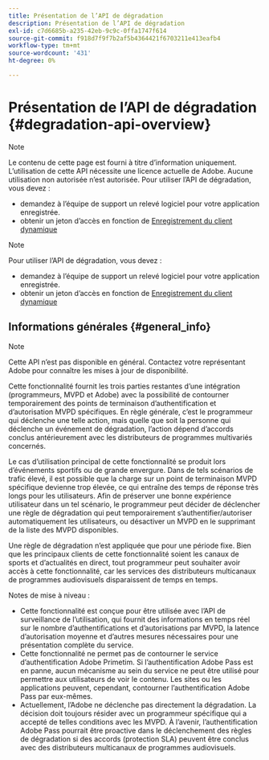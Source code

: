 ```yaml
---
title: Présentation de l’API de dégradation
description: Présentation de l’API de dégradation
exl-id: c7d6685b-a235-42eb-9c9c-0ffa1747f614
source-git-commit: f918d7f9f7b2af5b4364421f6703211e413eafb4
workflow-type: tm+mt
source-wordcount: '431'
ht-degree: 0%

---
```


# Présentation de l’API de dégradation {#degradation-api-overview}

>[!NOTE]
>
>Le contenu de cette page est fourni à titre d’information uniquement. L’utilisation de cette API nécessite une licence actuelle de Adobe. Aucune utilisation non autorisée n’est autorisée.
>Pour utiliser l’API de dégradation, vous devez :
>- demandez à l’équipe de support un relevé logiciel pour votre application enregistrée.
>- obtenir un jeton d’accès en fonction de [Enregistrement du client dynamique](dynamic-client-registration.md)
> 

>[!NOTE]
>
>Pour utiliser l’API de dégradation, vous devez :
>- demandez à l’équipe de support un relevé logiciel pour votre application enregistrée.
>- obtenir un jeton d’accès en fonction de [Enregistrement du client dynamique](dynamic-client-registration.md)
> 

## Informations générales {#general_info}

>[!NOTE]
>
>Cette API n’est pas disponible en général. Contactez votre représentant Adobe pour connaître les mises à jour de disponibilité.

Cette fonctionnalité fournit les trois parties restantes d’une intégration (programmeurs, MVPD et Adobe) avec la possibilité de contourner temporairement des points de terminaison d’authentification et d’autorisation MVPD spécifiques. En règle générale, c’est le programmeur qui déclenche une telle action, mais quelle que soit la personne qui déclenche un événement de dégradation, l’action dépend d’accords conclus antérieurement avec les distributeurs de programmes multivariés concernés.

Le cas d’utilisation principal de cette fonctionnalité se produit lors d’événements sportifs ou de grande envergure. Dans de tels scénarios de trafic élevé, il est possible que la charge sur un point de terminaison MVPD spécifique devienne trop élevée, ce qui entraîne des temps de réponse très longs pour les utilisateurs. Afin de préserver une bonne expérience utilisateur dans un tel scénario, le programmeur peut décider de déclencher une règle de dégradation qui peut temporairement s’authentifier/autoriser automatiquement les utilisateurs, ou désactiver un MVPD en le supprimant de la liste des MVPD disponibles.

Une règle de dégradation n’est appliquée que pour une période fixe. Bien que les principaux clients de cette fonctionnalité soient les canaux de sports et d’actualités en direct, tout programmeur peut souhaiter avoir accès à cette fonctionnalité, car les services des distributeurs multicanaux de programmes audiovisuels disparaissent de temps en temps.

Notes de mise à niveau :

- Cette fonctionnalité est conçue pour être utilisée avec l’API de surveillance de l’utilisation, qui fournit des informations en temps réel sur le nombre d’authentifications et d’autorisations par MVPD, la latence d’autorisation moyenne et d’autres mesures nécessaires pour une présentation complète du service.
- Cette fonctionnalité ne permet pas de contourner le service d’authentification Adobe Primetim. Si l’authentification Adobe Pass est en panne, aucun mécanisme au sein du service ne peut être utilisé pour permettre aux utilisateurs de voir le contenu. Les sites ou les applications peuvent, cependant, contourner l’authentification Adobe Pass par eux-mêmes.
- Actuellement, l’Adobe ne déclenche pas directement la dégradation. La décision doit toujours résider avec un programmeur spécifique qui a accepté de telles conditions avec les MVPD. À l’avenir, l’authentification Adobe Pass pourrait être proactive dans le déclenchement des règles de dégradation si des accords (protection SLA) peuvent être conclus avec des distributeurs multicanaux de programmes audiovisuels.

<!--
## Related Information {#related}

- [ESM API](/help/authentication/entitlement-service-monitoring-api.md)
- [Server-side Metrics](/help/authentication/understanding-serverside-metrics.md)
-->
